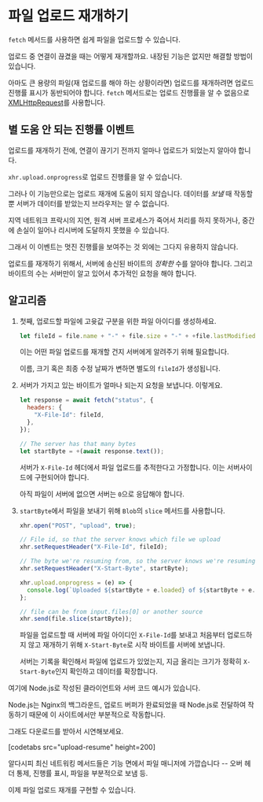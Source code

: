 # 파일 업로드 재개하기

`fetch` 메서드를 사용하면 쉽게 파일을 업로드할 수 있습니다.

업로드 중 연결이 끊겼을 때는 어떻게 재개할까요. 내장된 기능은 없지만 해결할 방법이 있습니다.

아마도 큰 용량의 파일(재 업로드를 해야 하는 상황이라면) 업로드를 재개하려면 업로드 진행률 표시가 동반되어야 합니다. `fetch` 메서드로는 업로드 진행률을 알 수 없음으로 [XMLHttpRequest](info:xmlhttprequest)를 사용합니다.

## 별 도움 안 되는 진행률 이벤트

업로드를 재개하기 전에, 연결이 끊기기 전까지 얼마나 업로드가 되었는지 알아야 합니다.

`xhr.upload.onprogress`로 업로드 진행률을 알 수 있습니다.

그러나 이 기능만으로는 업로드 재개에 도움이 되지 않습니다. 데이터를 _보낼_ 때 작동할 뿐 서버가 데이터를 받았는지 브라우저는 알 수 없습니다.

지역 네트워크 프락시의 지연, 원격 서버 프로세스가 죽어서 처리를 하지 못하거나, 중간에 손실이 일어나 리시버에 도달하지 못했을 수 있습니다.

그래서 이 이벤트는 멋진 진행률을 보여주는 것 외에는 그다지 유용하지 않습니다.

업로드를 재개하기 위해서, 서버에 송신된 바이트의 _정확한_ 수를 알아야 합니다. 그리고 바이트의 수는 서버만이 알고 있어서 추가적인 요청을 해야 합니다.

## 알고리즘

1. 첫째, 업로드할 파일에 고윳값 구분을 위한 파일 아이디를 생성하세요.

   ```js
   let fileId = file.name + "-" + file.size + "-" + +file.lastModifiedDate;
   ```

   이는 어떤 파일 업로드를 재개할 건지 서버에게 알려주기 위해 필요합니다.

   이름, 크기 혹은 최종 수정 날짜가 변하면 별도의 `fileId`가 생성됩니다.

2. 서버가 가지고 있는 바이트가 얼마나 되는지 요청을 보냅니다. 이렇게요.

   ```js
   let response = await fetch("status", {
     headers: {
       "X-File-Id": fileId,
     },
   });

   // The server has that many bytes
   let startByte = +(await response.text());
   ```

   서버가 `X-File-Id` 헤더에서 파일 업로드를 추적한다고 가정합니다. 이는 서버사이드에 구현되어야 합니다.

   아직 파일이 서버에 없으면 서버는 `0`으로 응답해야 합니다.

3. `startByte`에서 파일을 보내기 위해 `Blob`의 `slice` 메서드를 사용합니다.

   ```js
   xhr.open("POST", "upload", true);

   // File id, so that the server knows which file we upload
   xhr.setRequestHeader("X-File-Id", fileId);

   // The byte we're resuming from, so the server knows we're resuming
   xhr.setRequestHeader("X-Start-Byte", startByte);

   xhr.upload.onprogress = (e) => {
     console.log(`Uploaded ${startByte + e.loaded} of ${startByte + e.total}`);
   };

   // file can be from input.files[0] or another source
   xhr.send(file.slice(startByte));
   ```

   파일을 업로드할 때 서버에 파일 아이디인 `X-File-Id`를 보내고 처음부터 업로드하지 않고 재개하기 위해 `X-Start-Byte`로 시작 바이트를 서버에 보냅니다.

   서버는 기록을 확인해서 파일에 업로드가 있었는지, 지금 올리는 크기가 정확히 `X-Start-Byte`인지 확인하고 데이터를 확장합니다.

여기에 Node.js로 작성된 클라이언트와 서버 코드 예시가 있습니다.

Node.js는 Nginx의 백그라운드, 업로드 버퍼가 완료되었을 때 Node.js로 전달하여 작동하기 때문에 이 사이트에서만 부분적으로 작동합니다.

그래도 다운로드를 받아서 시연해보세요.

[codetabs src="upload-resume" height=200]

알다시피 최신 네트워킹 메서드들은 기능 면에서 파일 매니저에 가깝습니다 -- 오버 헤더 통제, 진행률 표시, 파일을 부분적으로 보냄 등.

이제 파일 업로드 재개를 구현할 수 있습니다.
